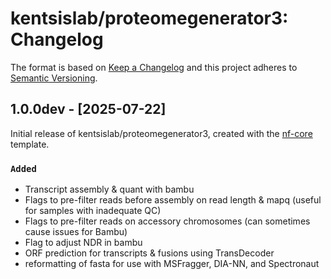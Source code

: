# kentsislab/proteomegenerator3: Changelog

The format is based on [Keep a Changelog](https://keepachangelog.com/en/1.0.0/)
and this project adheres to [Semantic Versioning](https://semver.org/spec/v2.0.0.html).

## 1.0.0dev - [2025-07-22]

Initial release of kentsislab/proteomegenerator3, created with the [nf-core](https://nf-co.re/) template.

### `Added`

- Transcript assembly & quant with bambu
- Flags to pre-filter reads before assembly on read length & mapq (useful for samples with inadequate QC)
- Flags to pre-filter reads on accessory chromosomes (can sometimes cause issues for Bambu)
- Flag to adjust NDR in bambu
- ORF prediction for transcripts & fusions using TransDecoder
- reformatting of fasta for use with MSFragger, DIA-NN, and Spectronaut
